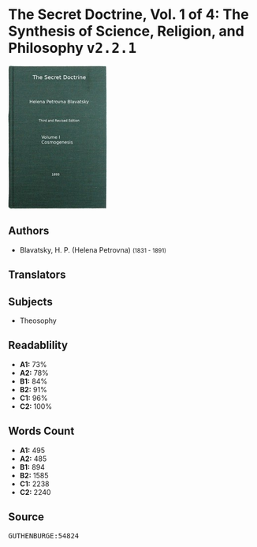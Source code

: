 # The Secret Doctrine, Vol. 1 of 4: The Synthesis of Science, Religion, and Philosophy <kbd>v2.2.1</kbd>

![](./cover.medium.jpg "")

## Authors


 - Blavatsky, H. P. (Helena Petrovna) <small>(1831 - 1891)</small>

## Translators



## Subjects


 - Theosophy

## Readablility


 - **A1:** 73%
 - **A2:** 78%
 - **B1:** 84%
 - **B2:** 91%
 - **C1:** 96%
 - **C2:** 100%

## Words Count


 - **A1:** 495
 - **A2:** 485
 - **B1:** 894
 - **B2:** 1585
 - **C1:** 2238
 - **C2:** 2240

## Source


<kbd>GUTHENBURGE:54824</kbd>
